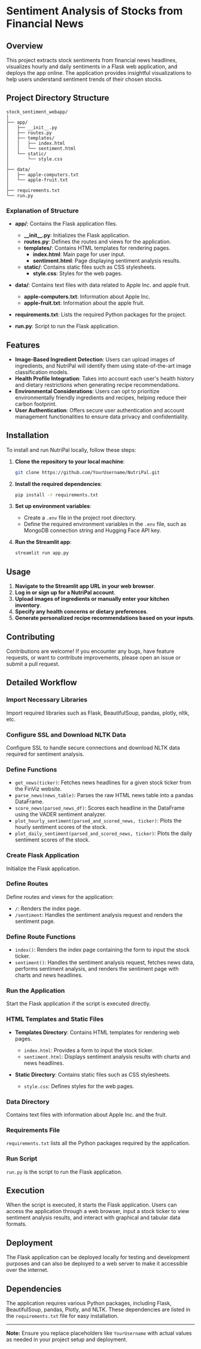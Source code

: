 # Sentiment Analysis of Stocks from Financial News

## Overview

This project extracts stock sentiments from financial news headlines, visualizes hourly and daily sentiments in a Flask web application, and deploys the app online. The application provides insightful visualizations to help users understand sentiment trends of their chosen stocks.

## Project Directory Structure

```
stock_sentiment_webapp/
│
├── app/
│   ├── __init__.py
│   ├── routes.py
│   ├── templates/
│   │   ├── index.html
│   │   └── sentiment.html
│   └── static/
│       └── style.css
│
├── data/
│   ├── apple-computers.txt
│   └── apple-fruit.txt
│
├── requirements.txt
└── run.py
```



### Explanation of Structure

- **app/**: Contains the Flask application files.
  - **\_\_init\_\_.py**: Initializes the Flask application.
  - **routes.py**: Defines the routes and views for the application.
  - **templates/**: Contains HTML templates for rendering pages.
    - **index.html**: Main page for user input.
    - **sentiment.html**: Page displaying sentiment analysis results.
  - **static/**: Contains static files such as CSS stylesheets.
    - **style.css**: Styles for the web pages.

- **data/**: Contains text files with data related to Apple Inc. and apple fruit.
  - **apple-computers.txt**: Information about Apple Inc.
  - **apple-fruit.txt**: Information about the apple fruit.

- **requirements.txt**: Lists the required Python packages for the project.

- **run.py**: Script to run the Flask application.

## Features

- **Image-Based Ingredient Detection**: Users can upload images of ingredients, and NutriPal will identify them using state-of-the-art image classification models.
- **Health Profile Integration**: Takes into account each user's health history and dietary restrictions when generating recipe recommendations.
- **Environmental Considerations**: Users can opt to prioritize environmentally friendly ingredients and recipes, helping reduce their carbon footprint.
- **User Authentication**: Offers secure user authentication and account management functionalities to ensure data privacy and confidentiality.

## Installation

To install and run NutriPal locally, follow these steps:

1. **Clone the repository to your local machine**:
    ```bash
    git clone https://github.com/YourUsername/NutriPal.git
    ```

2. **Install the required dependencies**:
    ```bash
    pip install -r requirements.txt
    ```

3. **Set up environment variables**:
   - Create a `.env` file in the project root directory.
   - Define the required environment variables in the `.env` file, such as MongoDB connection string and Hugging Face API key.

4. **Run the Streamlit app**:
    ```bash
    streamlit run app.py
    ```

## Usage

1. **Navigate to the Streamlit app URL in your web browser**.
2. **Log in or sign up for a NutriPal account**.
3. **Upload images of ingredients or manually enter your kitchen inventory**.
4. **Specify any health concerns or dietary preferences**.
5. **Generate personalized recipe recommendations based on your inputs**.

## Contributing

Contributions are welcome! If you encounter any bugs, have feature requests, or want to contribute improvements, please open an issue or submit a pull request.

## Detailed Workflow

### Import Necessary Libraries

Import required libraries such as Flask, BeautifulSoup, pandas, plotly, nltk, etc.

### Configure SSL and Download NLTK Data

Configure SSL to handle secure connections and download NLTK data required for sentiment analysis.

### Define Functions

- `get_news(ticker)`: Fetches news headlines for a given stock ticker from the FinViz website.
- `parse_news(news_table)`: Parses the raw HTML news table into a pandas DataFrame.
- `score_news(parsed_news_df)`: Scores each headline in the DataFrame using the VADER sentiment analyzer.
- `plot_hourly_sentiment(parsed_and_scored_news, ticker)`: Plots the hourly sentiment scores of the stock.
- `plot_daily_sentiment(parsed_and_scored_news, ticker)`: Plots the daily sentiment scores of the stock.

### Create Flask Application

Initialize the Flask application.

### Define Routes

Define routes and views for the application:
- `/`: Renders the index page.
- `/sentiment`: Handles the sentiment analysis request and renders the sentiment page.

### Define Route Functions

- `index()`: Renders the index page containing the form to input the stock ticker.
- `sentiment()`: Handles the sentiment analysis request, fetches news data, performs sentiment analysis, and renders the sentiment page with charts and news headlines.

### Run the Application

Start the Flask application if the script is executed directly.

### HTML Templates and Static Files

- **Templates Directory**: Contains HTML templates for rendering web pages.
  - `index.html`: Provides a form to input the stock ticker.
  - `sentiment.html`: Displays sentiment analysis results with charts and news headlines.

- **Static Directory**: Contains static files such as CSS stylesheets.
  - `style.css`: Defines styles for the web pages.

### Data Directory

Contains text files with information about Apple Inc. and the fruit.

### Requirements File

`requirements.txt` lists all the Python packages required by the application.

### Run Script

`run.py` is the script to run the Flask application.

## Execution

When the script is executed, it starts the Flask application. Users can access the application through a web browser, input a stock ticker to view sentiment analysis results, and interact with graphical and tabular data formats.

## Deployment

The Flask application can be deployed locally for testing and development purposes and can also be deployed to a web server to make it accessible over the internet.

## Dependencies

The application requires various Python packages, including Flask, BeautifulSoup, pandas, Plotly, and NLTK. These dependencies are listed in the `requirements.txt` file for easy installation.

---

**Note:** Ensure you replace placeholders like `YourUsername` with actual values as needed in your project setup and deployment.





